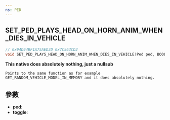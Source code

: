 ```yaml
---
ns: PED
---
```

## SET_PED_PLAYS_HEAD_ON_HORN_ANIM_WHEN_DIES_IN_VEHICLE

```c
// 0x94D94BF1A75AED3D 0x7C563CD2
void SET_PED_PLAYS_HEAD_ON_HORN_ANIM_WHEN_DIES_IN_VEHICLE(Ped ped, BOOL toggle);
```

**This native does absolutely nothing, just a nullsub**

```
Points to the same function as for example GET_RANDOM_VEHICLE_MODEL_IN_MEMORY and it does absolutely nothing.  
```

## 參數
* **ped**: 
* **toggle**: 


